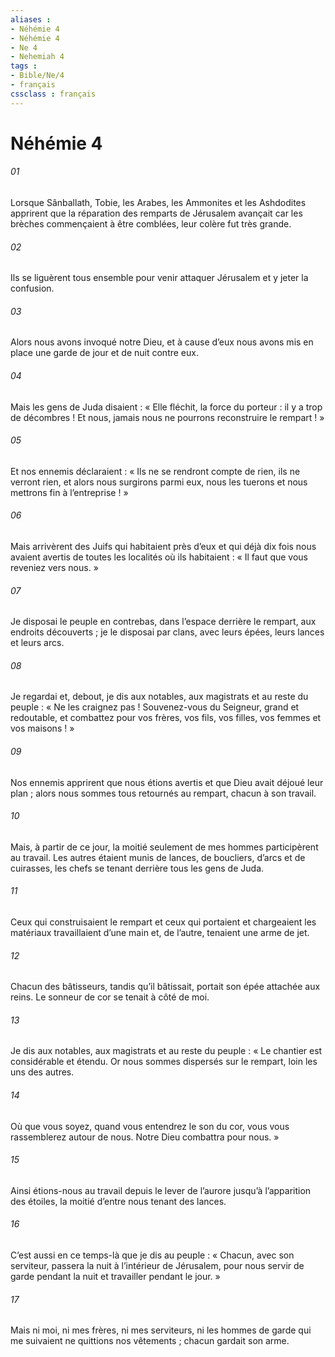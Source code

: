 ```yaml
---
aliases : 
- Néhémie 4
- Néhémie 4
- Ne 4
- Nehemiah 4
tags : 
- Bible/Ne/4
- français
cssclass : français
---
```


# Néhémie 4

###### 01
Lorsque Sânballath, Tobie, les Arabes, les Ammonites et les Ashdodites apprirent que la réparation des remparts de Jérusalem avançait car les brèches commençaient à être comblées, leur colère fut très grande.
###### 02
Ils se liguèrent tous ensemble pour venir attaquer Jérusalem et y jeter la confusion.
###### 03
Alors nous avons invoqué notre Dieu, et à cause d’eux nous avons mis en place une garde de jour et de nuit contre eux.
###### 04
Mais les gens de Juda disaient : « Elle fléchit, la force du porteur : il y a trop de décombres ! Et nous, jamais nous ne pourrons reconstruire le rempart ! »
###### 05
Et nos ennemis déclaraient : « Ils ne se rendront compte de rien, ils ne verront rien, et alors nous surgirons parmi eux, nous les tuerons et nous mettrons fin à l’entreprise ! »
###### 06
Mais arrivèrent des Juifs qui habitaient près d’eux et qui déjà dix fois nous avaient avertis de toutes les localités où ils habitaient : « Il faut que vous reveniez vers nous. »
###### 07
Je disposai le peuple en contrebas, dans l’espace derrière le rempart, aux endroits découverts ; je le disposai par clans, avec leurs épées, leurs lances et leurs arcs.
###### 08
Je regardai et, debout, je dis aux notables, aux magistrats et au reste du peuple : « Ne les craignez pas ! Souvenez-vous du Seigneur, grand et redoutable, et combattez pour vos frères, vos fils, vos filles, vos femmes et vos maisons ! »
###### 09
Nos ennemis apprirent que nous étions avertis et que Dieu avait déjoué leur plan ; alors nous sommes tous retournés au rempart, chacun à son travail.
###### 10
Mais, à partir de ce jour, la moitié seulement de mes hommes participèrent au travail. Les autres étaient munis de lances, de boucliers, d’arcs et de cuirasses, les chefs se tenant derrière tous les gens de Juda.
###### 11
Ceux qui construisaient le rempart et ceux qui portaient et chargeaient les matériaux travaillaient d’une main et, de l’autre, tenaient une arme de jet.
###### 12
Chacun des bâtisseurs, tandis qu’il bâtissait, portait son épée attachée aux reins. Le sonneur de cor se tenait à côté de moi.
###### 13
Je dis aux notables, aux magistrats et au reste du peuple : « Le chantier est considérable et étendu. Or nous sommes dispersés sur le rempart, loin les uns des autres.
###### 14
Où que vous soyez, quand vous entendrez le son du cor, vous vous rassemblerez autour de nous. Notre Dieu combattra pour nous. »
###### 15
Ainsi étions-nous au travail depuis le lever de l’aurore jusqu’à l’apparition des étoiles, la moitié d’entre nous tenant des lances.
###### 16
C’est aussi en ce temps-là que je dis au peuple : « Chacun, avec son serviteur, passera la nuit à l’intérieur de Jérusalem, pour nous servir de garde pendant la nuit et travailler pendant le jour. »
###### 17
Mais ni moi, ni mes frères, ni mes serviteurs, ni les hommes de garde qui me suivaient ne quittions nos vêtements ; chacun gardait son arme.
